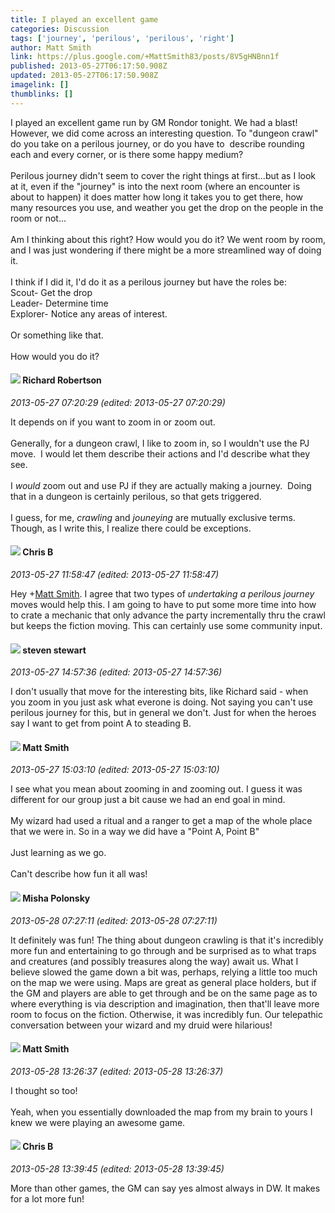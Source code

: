 ```yaml
---
title: I played an excellent game
categories: Discussion
tags: ['journey', 'perilous', 'perilous', 'right']
author: Matt Smith
link: https://plus.google.com/+MattSmith83/posts/8V5gHNBnn1f
published: 2013-05-27T06:17:50.908Z
updated: 2013-05-27T06:17:50.908Z
imagelink: []
thumblinks: []
---
```


I played an excellent game run by GM Rondor tonight. We had a blast! However, we did come across an interesting question. To &quot;dungeon crawl&quot; do you take on a perilous journey, or do you have to  describe rounding each and every corner, or is there some happy medium? <br /><br />Perilous journey didn&#39;t seem to cover the right things at first...but as I look at it, even if the &quot;journey&quot; is into the next room (where an encounter is about to happen) it does matter how long it takes you to get there, how many resources you use, and weather you get the drop on the people in the room or not...<br /><br />Am I thinking about this right? How would you do it? We went room by room, and I was just wondering if there might be a more streamlined way of doing it.<br /><br />I think if I did it, I&#39;d do it as a perilous journey but have the roles be:<br />Scout- Get the drop<br />Leader- Determine time<br />Explorer- Notice any areas of interest.<br /><br />Or something like that.<br /><br />How would you do it?
<div id='comment z131gv04gznquprtg23wvpqibrubtlunq'>
  <h4><img src='{{site.baseurl}}//images/avatars/108034461092234678612_photo.jpg'> Richard Robertson</h4>
      <p><cite>2013-05-27 07:20:29 (edited: 2013-05-27 07:20:29)</cite></p>
        <p>It depends on if you want to zoom in or zoom out.<br /><br />Generally, for a dungeon crawl, I like to zoom in, so I wouldn&#39;t use the PJ move.  I would let them describe their actions and I&#39;d describe what they see. <br /><br />I <i>would</i> zoom out and use PJ if they are actually making a journey.  Doing that in a dungeon is certainly perilous, so that gets triggered.<br /><br />I guess, for me, <i>crawling</i> and <i>jouneying</i> are mutually exclusive terms. Though, as I write this, I realize there could be exceptions.</p>
</div>
        

<div id='comment z131gv04gznquprtg23wvpqibrubtlunq'>
  <h4><img src='{{site.baseurl}}//images/avatars/108644549680778067127_photo.jpg'> Chris B</h4>
      <p><cite>2013-05-27 11:58:47 (edited: 2013-05-27 11:58:47)</cite></p>
        <p>Hey <span class="proflinkWrapper"><span class="proflinkPrefix">+</span><a class="proflink" href="https://plus.google.com/114058978089705547111" oid="114058978089705547111">Matt Smith</a></span>. I agree that two types of <i>undertaking a perilous journey</i> moves would help this. I am going to have to put some more time into how to crate a mechanic that only advance the party incrementally thru the crawl but keeps the fiction moving. This can certainly use some community input. </p>
</div>
        

<div id='comment z131gv04gznquprtg23wvpqibrubtlunq'>
  <h4><img src='{{site.baseurl}}//images/avatars/101845816313183575681_photo.jpg'> steven stewart</h4>
      <p><cite>2013-05-27 14:57:36 (edited: 2013-05-27 14:57:36)</cite></p>
        <p>I don&#39;t usually that move for the interesting bits, like Richard said - when you zoom in you just ask what everone is doing. Not saying you can&#39;t use perilous journey for this, but in general we don&#39;t. Just for when the heroes say I want to get from point A to steading B.</p>
</div>
        

<div id='comment z131gv04gznquprtg23wvpqibrubtlunq'>
  <h4><img src='{{site.baseurl}}//images/avatars/114058978089705547111_photo.jpg'> Matt Smith</h4>
      <p><cite>2013-05-27 15:03:10 (edited: 2013-05-27 15:03:10)</cite></p>
        <p>I see what you mean about zooming in and zooming out. I guess it was different for our group just a bit cause we had an end goal in mind.<br /><br />My wizard had used a ritual and a ranger to get a map of the whole place that we were in. So in a way we did have a &quot;Point A, Point B&quot;<br /><br />Just learning as we go.<br /><br />Can&#39;t describe how fun it all was!</p>
</div>
        

<div id='comment z131gv04gznquprtg23wvpqibrubtlunq'>
  <h4><img src='{{site.baseurl}}//images/avatars/116245899164381280330_photo.jpg'> Misha Polonsky</h4>
      <p><cite>2013-05-28 07:27:11 (edited: 2013-05-28 07:27:11)</cite></p>
        <p>It definitely was fun! The thing about dungeon crawling is that it&#39;s incredibly more fun and entertaining to go through and be surprised as to what traps and creatures (and possibly treasures along the way) await us. What I believe slowed the game down a bit was, perhaps, relying a little too much on the map we were using. Maps are great as general place holders, but if the GM and players are able to get through and be on the same page as to where everything is via description and imagination, then that&#39;ll leave more room to focus on the fiction. Otherwise, it was incredibly fun. Our telepathic conversation between your wizard and my druid were hilarious!</p>
</div>
        

<div id='comment z131gv04gznquprtg23wvpqibrubtlunq'>
  <h4><img src='{{site.baseurl}}//images/avatars/114058978089705547111_photo.jpg'> Matt Smith</h4>
      <p><cite>2013-05-28 13:26:37 (edited: 2013-05-28 13:26:37)</cite></p>
        <p>I thought so too! <br /><br />Yeah, when you essentially downloaded the map from my brain to yours I knew we were playing an awesome game.</p>
</div>
        

<div id='comment z131gv04gznquprtg23wvpqibrubtlunq'>
  <h4><img src='{{site.baseurl}}//images/avatars/108644549680778067127_photo.jpg'> Chris B</h4>
      <p><cite>2013-05-28 13:39:45 (edited: 2013-05-28 13:39:45)</cite></p>
        <p>More than other games, the GM can say yes almost always in DW. It makes for a lot more fun!</p>
</div>
        